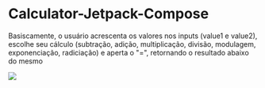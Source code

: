 # Calculator-Jetpack-Compose


<p>Basiscamente, o usuário acrescenta os valores nos inputs (value1 e value2), escolhe seu cálculo (subtração, adição, multiplicação, divisão, modulagem, exponenciação, radiciação) e aperta o "=", retornando o resultado abaixo do mesmo</p>
<img src="https://github.com/Gustavo-Henrique-da-Silva/Calculator-Jetpack-Compose/assets/108029506/63e236c1-7c86-4f32-8c91-3af0b5291a8f" />
